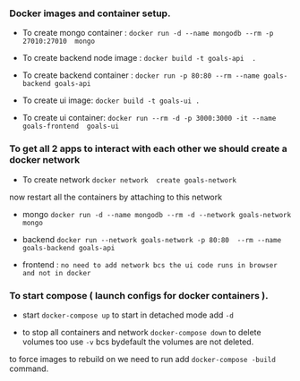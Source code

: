 ### Docker images and container setup.

- To create mongo container : `docker run -d --name mongodb --rm -p 27010:27010  mongo`

- To create backend node image : `docker build -t goals-api  .`

- To create backend container : `docker run -p 80:80 --rm --name goals-backend goals-api`

- To create ui image: `docker build -t goals-ui .`

- To create ui container: `docker run --rm -d -p 3000:3000 -it --name goals-frontend  goals-ui`

### To get all 2 apps to interact with each other we should create a docker network

- To create network `docker network  create goals-network`

now restart all the containers by attaching to this network

- mongo `docker run -d --name mongodb --rm -d --network goals-network  mongo`

- backend `docker run --network goals-network -p 80:80  --rm --name goals-backend goals-api`

- frontend : `no need to add network bcs the ui code runs in browser and not in docker`

### To start compose ( launch configs for docker containers ).

- start `docker-compose up` to start in detached mode add `-d`

- to stop all containers and network `docker-compose down` to delete volumes too use `-v` bcs bydefault the volumes are not deleted.

to force images to rebuild on we need to run add `docker-compose -build` command.
